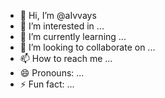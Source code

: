 - 👋 Hi, I’m @aIvvays
- 👀 I’m interested in ...
- 🌱 I’m currently learning ...
- 💞️ I’m looking to collaborate on ...
- 📫 How to reach me ...
- 😄 Pronouns: ...
- ⚡ Fun fact: ...

<!---
aIvvays/aIvvays is a ✨ special ✨ repository because its `README.md` (this file) appears on your GitHub profile.
You can click the Preview link to take a look at your changes.
--->
